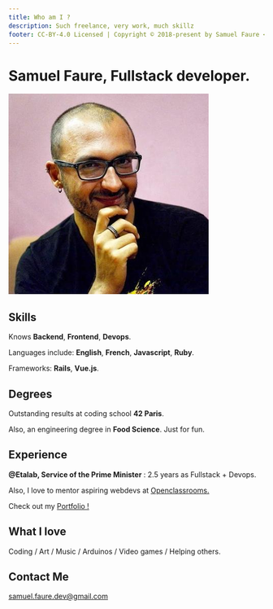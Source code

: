 ```yaml
---
title: Who am I ?
description: Such freelance, very work, much skillz
footer: CC-BY-4.0 Licensed | Copyright © 2018-present by Samuel Faure <3
---
```

# Samuel Faure, Fullstack developer.

![DevPic](./assets/devpic.jpeg)

## Skills

Knows **Backend**, **Frontend**, **Devops**.

Languages include: **English**, **French**, **Javascript**, **Ruby**.

Frameworks: **Rails**, **Vue.js**.

## Degrees

Outstanding results at coding school **42 Paris**.

Also, an engineering degree in **Food Science**. Just for fun.

## Experience

**@Etalab, Service of the Prime Minister** : 2.5 years as Fullstack + Devops.

Also, I love to mentor aspiring webdevs at [Openclassrooms.](https://openclassrooms.com/)

Check out my [Portfolio !](./Portfolio.md)

## What I love

Coding / Art / Music / Arduinos / Video games / Helping others.

## Contact Me

[samuel.faure.dev@gmail.com](mailto:samuel.faure.dev@gmail.com)
